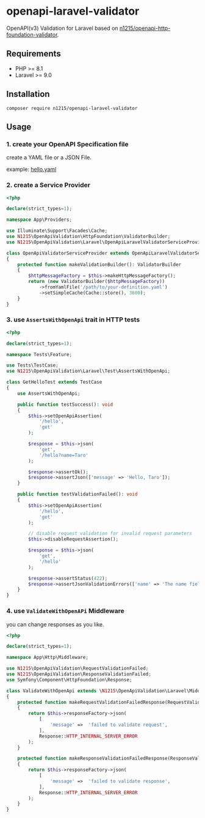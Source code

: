 # openapi-laravel-validator
OpenAPI(v3) Validation for Laravel based on [n1215/openapi-http-foundation-validator](https://github.com/n1215/openapi-http-foundation-validator).

## Requirements
- PHP >= 8.1
- Laravel >= 9.0

## Installation

```shell
composer require n1215/openapi-laravel-validator
```

## Usage

### 1. create your OpenAPI Specification file
create a YAML file or a JSON File.

example: [hello.yaml](./resource/hello.yaml)


### 2. create a Service Provider

```php
<?php

declare(strict_types=1);

namespace App\Providers;

use Illuminate\Support\Facades\Cache;
use N1215\OpenApiValidation\HttpFoundation\ValidatorBuilder;
use N1215\OpenApiValidation\Laravel\OpenApiLaravelValidatorServiceProvider;

class OpenApiValidatorServiceProvider extends OpenApiLaravelValidatorServiceProvider
{
    protected function makeValidationBuilder(): ValidatorBuilder
    {
        $httpMessageFactory = $this->makeHttpMessageFactory();
        return (new ValidatorBuilder($httpMessageFactory))
            ->fromYamlFile('/path/to/your-definition.yaml')
            ->setSimpleCache(Cache::store(), 3600);
    }
}
```

### 3. use `AssertsWithOpenApi` trait in HTTP tests

```php
<?php

declare(strict_types=1);

namespace Tests\Feature;

use Tests\TestCase;
use N1215\OpenApiValidation\Laravel\Test\AssertsWithOpenApi;

class GetHelloTest extends TestCase
{
    use AssertsWithOpenApi;

    public function testSuccess(): void
    {
        $this->setOpenApiAssertion(
            '/hello',
            'get'
        );

        $response = $this->json(
            'get',
            '/hello?name=Taro'
        );

        $response->assertOk();
        $response->assertJson(['message' => 'Hello, Taro']);
    }

    public function testValidationFailed(): void
    {
        $this->setOpenApiAssertion(
            '/hello',
            'get'
        );

        // disable request validation for invalid request parameters
        $this->disableRequestAssertion();

        $response = $this->json(
            'get',
            '/hello'
        );

        $response->assertStatus(422);
        $response->assertJsonValidationErrors(['name' => 'The name field is required']);
    }
}
```

### 4. use `ValidateWithOpenAPi` Middleware

you can change responses as you like.

```php
<?php

declare(strict_types=1);

namespace App\Http\Middleware;

use N1215\OpenApiValidation\RequestValidationFailed;
use N1215\OpenApiValidation\ResponseValidationFailed;
use Symfony\Component\HttpFoundation\Response;

class ValidateWithOpenApi extends \N1215\OpenApiValidation\Laravel\Middleware\ValidateWithOpenApi
{
    protected function makeRequestValidationFailedResponse(RequestValidationFailed $e): Response
    {
        return $this->responseFactory->json(
            [
                'message' =>  'failed to validate request',
            ],
            Response::HTTP_INTERNAL_SERVER_ERROR
        );
    }

    protected function makeResponseValidationFailedResponse(ResponseValidationFailed $e): Response
    {
        return $this->responseFactory->json(
            [
                'message' =>  'failed to validate response',
            ],
            Response::HTTP_INTERNAL_SERVER_ERROR
        );
    }
}
```
